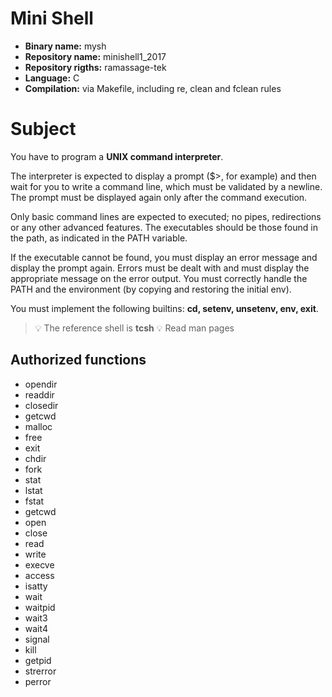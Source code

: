 # Mini Shell

- **Binary name:** mysh
- **Repository name:** minishell1_2017
- **Repository rigths:** ramassage-tek
- **Language:** C
- **Compilation:** via Makefile, including re, clean and fclean rules


# Subject

You have to program a **UNIX command interpreter**.

The interpreter is expected to display a prompt ($>, for example) and then wait for you to write a command line, which
must be validated by a newline.
The prompt must be displayed again only after the command execution.

Only basic command lines are expected to executed; no pipes, redirections or any other advanced features.
The executables should be those found in the path, as indicated in the PATH variable.

If the executable cannot be found, you must display an error message and display the prompt again.
Errors must be dealt with and must display the appropriate message on the error output.
You must correctly handle the PATH and the environment (by copying and restoring the initial env).

You must implement the following builtins: **cd, setenv, unsetenv, env, exit**.

> :bulb: The reference shell is **tcsh**
> :bulb: Read man pages

## Authorized functions

- opendir
- readdir
- closedir
- getcwd
- malloc
- free
- exit
- chdir
- fork
- stat
- lstat
- fstat
- getcwd
- open
- close
- read
- write
- execve
- access
- isatty
- wait
- waitpid
- wait3
- wait4
- signal
- kill
- getpid
- strerror
- perror
